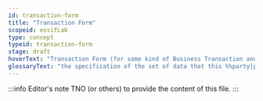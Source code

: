 ```yaml
---
id: transaction-form
title: "Transaction Form"
scopeid: essifLab
type: concept
typeid: transaction-form
stage: draft
hoverText: "Transaction Form (for some kind of Business Transaction and some Party): the specification of the set of data that this Party needs to (a) commit to a (proposed) Business Transaction of that kind, (b) fulfill its duties/obligations and (c) escalate if necessary."
glossaryText: "the specification of the set of data that this %%party|party%% needs to (a) commit to a (proposed) %%business transaction|business-transaction%% of that kind, (b) fulfill its duties/obligations and (c) escalate if necessary."
---
```


:::info Editor's note
TNO (or others) to provide the content of this file.
:::

